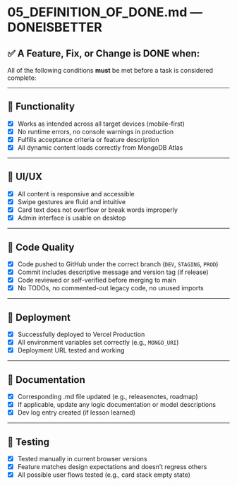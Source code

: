 # 05_DEFINITION_OF_DONE.md — DONEISBETTER

## ✅ A Feature, Fix, or Change is DONE when:

All of the following conditions **must** be met before a task is considered complete:

---

## 🧠 Functionality

- [x] Works as intended across all target devices (mobile-first)
- [x] No runtime errors, no console warnings in production
- [x] Fulfills acceptance criteria or feature description
- [x] All dynamic content loads correctly from MongoDB Atlas

---

## 🎨 UI/UX

- [x] All content is responsive and accessible
- [x] Swipe gestures are fluid and intuitive
- [x] Card text does not overflow or break words improperly
- [x] Admin interface is usable on desktop

---

## 💾 Code Quality

- [x] Code pushed to GitHub under the correct branch (`DEV`, `STAGING`, `PROD`)
- [x] Commit includes descriptive message and version tag (if release)
- [x] Code reviewed or self-verified before merging to main
- [x] No TODOs, no commented-out legacy code, no unused imports

---

## 🚀 Deployment

- [x] Successfully deployed to Vercel Production
- [x] All environment variables set correctly (e.g., `MONGO_URI`)
- [x] Deployment URL tested and working

---

## 📄 Documentation

- [x] Corresponding .md file updated (e.g., releasenotes, roadmap)
- [x] If applicable, update any logic documentation or model descriptions
- [x] Dev log entry created (if lesson learned)

---

## 🧪 Testing

- [x] Tested manually in current browser versions
- [x] Feature matches design expectations and doesn’t regress others
- [x] All possible user flows tested (e.g., card stack empty state)
